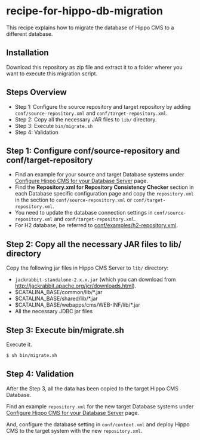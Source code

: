 # recipe-for-hippo-db-migration

This recipe explains how to migrate the database of Hippo CMS to a different database.

## Installation

Download this repository as zip file and extract it to a folder wherer you want to execute this migration script.

## Steps Overview

  - Step 1: Configure the source repository and target repository by adding ```conf/source-repository.xml``` and ```conf/target-repository.xml```.
  - Step 2: Copy all the necessary JAR files to ```lib/``` directory.
  - Step 3: Execute ```bin/migrate.sh```
  - Step 4: Validation

## Step 1: Configure conf/source-repository and conf/target-repository

- Find an example for your source and target Database systems under [Configure Hippo CMS for your Database Server](https://www.onehippo.org/library/deployment/configuring/databases.html) page.
- Find the **Repository.xml for Repository Consistency Checker** section in each Database specific configuration page and copy the ```repository.xml``` in the section to ```conf/source-repository.xml``` or ```conf/target-repository.xml```.
- You need to update the database connection settings in ```conf/source-repository.xml``` and ```conf/target-repository.xml```.
- For H2 database, be referred to [conf/examples/h2-repository.xml](conf/examples/h2-repository.xml).

## Step 2: Copy all the necessary JAR files to lib/ directory

Copy the following jar files in Hippo CMS Server to ```lib/``` directory:

- ```jackrabbit-standalone-2.x.x.jar``` (which you can download from http://jackrabbit.apache.org/jcr/downloads.html).
- $CATALINA_BASE/common/lib/*.jar
- $CATALINA_BASE/shared/lib/*.jar
- $CATALINA_BASE/webapps/cms/WEB-INF/lib/*.jar
- All the necessary JDBC jar files

## Step 3: Execute bin/migrate.sh

Execute it.

```bash
$ sh bin/migrate.sh
```

## Step 4: Validation

After the Step 3, all the data has been copied to the target Hippo CMS Database.

Find an example ```repository.xml``` for the new target Database systems under [Configure Hippo CMS for your Database Server](https://www.onehippo.org/library/deployment/configuring/databases.html) page.

And, configure the database setting in ```conf/context.xml``` and deploy Hippo CMS to the target system with the new ```repository.xml```.
